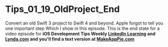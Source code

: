# Tips_01_19_OldProject_End
Convert an old Swift 3 project to Swift 4 and beyond. Apple forgot to tell you one important step Which I show in this episode. This is the end state for a video episode for <strong>iOS Development Tips Weekly<strong> <a href="http://bit.ly/OldAppLinkedIn"> LinkedIn Learning</a> and <a href="http://bit.ly/OldAppLynda">Lynda.com</a> and you'll find a text version at <a href="http://bit.ly/OldAppWeb">MakeAppPie.com</a>
